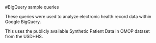 #BigQuery sample queries

These queries were used to analyze electronic health record data within Google BigQuery.

This uses the publicly available Synthetic Patient Data in OMOP dataset from the USDHHS.


